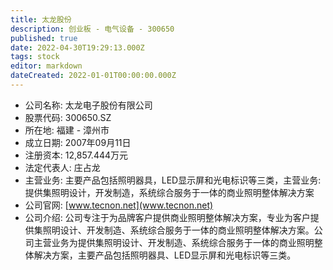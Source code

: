 ```yaml
---
title: 太龙股份
description: 创业板 - 电气设备 - 300650
published: true
date: 2022-04-30T19:29:13.000Z
tags: stock
editor: markdown
dateCreated: 2022-01-01T00:00:00.000Z
---
```


- 公司名称: 太龙电子股份有限公司
- 股票代码: 300650.SZ
- 所在地: 福建 - 漳州市
- 成立日期: 2007年09月11日
- 注册资本: 12,857.444万元
- 法定代表人: 庄占龙
- 主营业务: 主要产品包括照明器具，LED显示屏和光电标识等三类，主营业务:提供集照明设计，开发制造，系统综合服务于一体的商业照明整体解决方案
- 公司官网: [www.tecnon.net](www.tecnon.net)
- 公司介绍: 公司专注于为品牌客户提供商业照明整体解决方案，专业为客户提供集照明设计、开发制造、系统综合服务于一体的商业照明整体解决方案。公司主营业务为提供集照明设计、开发制造、系统综合服务于一体的商业照明整体解决方案，主要产品包括照明器具、LED显示屏和光电标识等三类。


